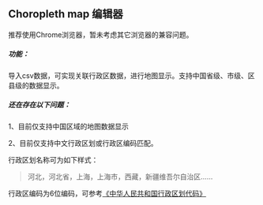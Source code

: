 ## Choropleth map 编辑器

推荐使用Chrome浏览器，暂未考虑其它浏览器的兼容问题。

##### 功能：

导入csv数据，可实现关联行政区数据，进行地图显示。支持中国省级、市级、区县级的数据显示。

##### 还在存在以下问题：

1、目前仅支持中国区域的地图数据显示

2、目前仅支持中文行政区划或行政区编码匹配。

行政区划名称可为如下样式：

> 河北，河北省，上海，上海市，西藏，新疆维吾尔自治区……

行政区编码为6位编码，可参考[《中华人民共和国行政区划代码》](https://www.mca.gov.cn/article/sj/xzqh/2020/2020/202003301019.html)



